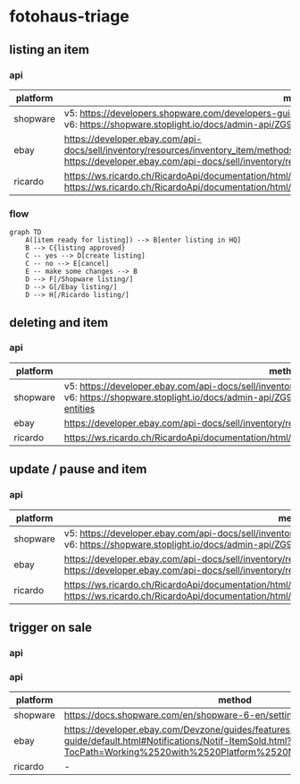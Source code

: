# fotohaus-triage

## listing an item

### api

| platform | method | possible |
| -------- | ------ | -------- |
| shopware | v5: https://developers.shopware.com/developers-guide/rest-api/api-resource-article/#post-(create) <br> v6: https://shopware.stoplight.io/docs/admin-api/ZG9jOjEyMzA4NTQ5-writing-entities#creating-entities | ✅ |
| ebay | https://developer.ebay.com/api-docs/sell/inventory/resources/inventory_item/methods/bulkCreateOrReplaceInventoryItem <br> https://developer.ebay.com/api-docs/sell/inventory/resources/offer/methods/createOffer | ✅ |
| ricardo | https://ws.ricardo.ch/RicardoApi/documentation/html/M_Ricardo_Contracts_ISellService_CreateArticle.htm <br> https://ws.ricardo.ch/RicardoApi/documentation/html/M_Ricardo_Contracts_ISellService_AddArticlePictures.htm | ✅ |

### flow

```mermaid
graph TD
    A([item ready for listing]) --> B[enter listing in HQ]
    B --> C{listing approved}
    C -- yes --> D[create listing]
    C -- no --> E[cancel]
    E -- make some changes --> B
    D --> F[/Shopware listing/]
    D --> G[/Ebay listing/]
    D --> H[/Ricardo listing/]
```

## deleting and item

### api

| platform | method | possible |
| -------- | ------ | -------- |
| shopware | v5: https://developer.ebay.com/api-docs/sell/inventory/resources/offer/methods/updateOffer <br> v6: https://shopware.stoplight.io/docs/admin-api/ZG9jOjEyMzA4NTQ5-writing-entities#deleting-entities | ✅ |
| ebay | https://developer.ebay.com/api-docs/sell/inventory/resources/offer/methods/deleteOffer | ✅ |
| ricardo | https://ws.ricardo.ch/RicardoApi/documentation/html/M_Ricardo_Contracts_ISellService_CloseArticle.htm | ✅ |

## update / pause and item

### api

| platform | method | possible |
| -------- | ------ | -------- |
| shopware | v5: https://developer.ebay.com/api-docs/sell/inventory/resources/offer/methods/updateOffer <br> v6: https://shopware.stoplight.io/docs/admin-api/ZG9jOjEyMzA4NTQ5-writing-entities#updating-entities | ✅ |
| ebay | https://developer.ebay.com/api-docs/sell/inventory/resources/offer/methods/withdrawOffer <br> https://developer.ebay.com/api-docs/sell/inventory/resources/offer/methods/updateOffer | ✅ |
| ricardo | https://ws.ricardo.ch/RicardoApi/documentation/html/M_Ricardo_Contracts_ISellService_ModifyArticle.htm <br> https://ws.ricardo.ch/RicardoApi/documentation/html/M_Ricardo_Contracts_ISellService_RepublishArticle.htm | ✅ |

## trigger on sale

### api

### api

| platform | method | possible |
| -------- | ------ | -------- |
| shopware | https://docs.shopware.com/en/shopware-6-en/settings/Flow-Builder | ✅⚠️ |
| ebay | https://developer.ebay.com/Devzone/guides/features-guide/default.html#Notifications/Notif-ItemSold.html?TocPath=Working%2520with%2520Platform%2520Notifications%257C_____29 | ✅⚠️ |
| ricardo | - | 🛑 |

